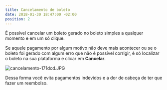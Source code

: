 ```yaml
---
title: Cancelamento de boleto
date: 2018-01-30 18:47:00 -02:00
position: 2
---
```


É possível cancelar um boleto gerado no boleto simples a qualquer momento e em um só clique.

Se aquele pagamento por algum motivo não deve mais acontecer ou se o boleto foi gerado com algum erro que não é possível corrigir, é só localizar o boleto na sua plataforma e clicar em **Cancelar**.

![cancelamento-171dcd.JPG](/api/v2/sites/5a6e42d4b89c4264923706aa/source/_uploads/cancelamento-171dcd.JPG?download)

Dessa forma você evita pagamentos indevidos e a dor de cabeça de ter que fazer um reembolso.